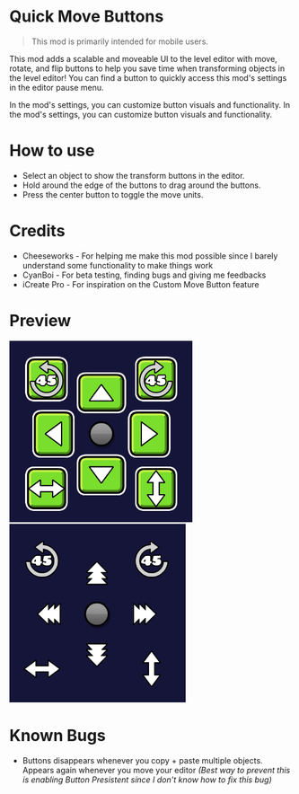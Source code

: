 # Quick Move Buttons

> <cg>This mod is primarily intended for mobile users.</c>

This mod adds a scalable and moveable UI to the level editor with move, rotate, and flip buttons to help you save time when transforming objects in the level editor! You can find a button to quickly access this mod's settings in the editor pause menu.

In the mod's settings, you can customize button visuals and functionality.
In the mod's settings, you can customize button visuals and functionality.
# How to use
- Select an object to show the transform buttons in the editor.
- Hold around the edge of the buttons to drag around the buttons.
- Press the center button to toggle the move units.
# Credits
- Cheeseworks - For helping me make this mod possible since I barely understand some functionality to make things work
- CyanBoi - For beta testing, finding bugs and giving me feedbacks
- iCreate Pro - For inspiration on the Custom Move Button feature
# Preview
![Preview 1 with button background](preview1.png)
![Preview 2 without button background](preview2.png)
# Known Bugs
- Buttons disappears whenever you copy + paste multiple objects. Appears again whenever you move your editor *(Best way to prevent this is enabling Button Presistent since I don't know how to fix this bug)*